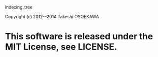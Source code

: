 indexing_tree

Copyright (c) 2012--2014 Takeshi OSOEKAWA

This software is released under the MIT License, see LICENSE.
=============
